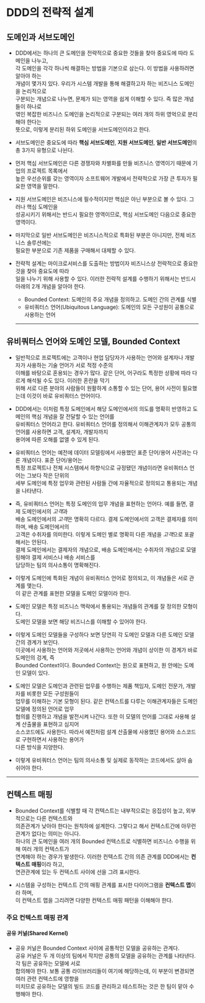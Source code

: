# DDD의 전략적 설계

<h2>도메인과 서브도메인</h2>

- DDD에서는 하나의 큰 도메인을 전략적으로 중요한 것들을 찾아 중요도에 따라 도메인을 나누고,  
  각 도메인을 각각 하나씩 해결하는 방법을 기본으로 삼는다. 이 방법을 사용하려면 알아야 하는  
  개념이 몇가지 있다. 우리가 시스템 개발을 통해 해결하고자 하는 비즈니스 도메인을 논리적으로  
  구분되는 개념으로 나누면, 문제가 되는 영역을 쉽게 이해할 수 있다. 즉 많은 개념들이 하나로  
  엮인 복잡한 비즈니스 도메인을 논리적으로 구분되는 여러 개의 하위 영억으로 분리해야 한다는  
  뜻으로, 이렇게 분리된 하위 도메인을 서브도메인이라고 한다.

- 서브도메인은 중요도에 따라 **핵심 서브도메인**, **지원 서브도메인**, **일반 서브도메인**의  
  총 3가지 유형으로 나뉜다.

- 먼저 핵심 서브도메인은 다른 경쟁자와 차별화를 만들 비즈니스 영역이기 때문에 기업의 프로젝트 목록에서  
  높은 우선순위를 갖는 영역이자 소프트웨어 개발에서 전략적으로 가장 큰 투자가 필요한 영역을 말한다.

- 지원 서브도메인은 비즈니스에 필수적이지만 핵심은 아닌 부분으로 볼 수 있다. 그러나 핵심 도메인을  
  성공시키기 위해서는 반드시 필요한 영역이므로, 핵심 서브도메인 다음으로 중요한 영역이다.

- 마지막으로 일반 서브도메인은 비즈니스적으로 특화된 부분은 아니지만, 전체 비즈니스 솔루션에는  
  필요한 부분으로 기존 제품을 구매해서 대체할 수 있다.

- 전략적 설계는 마이크로서비스를 도출하는 방법이자 비즈니스상 전략적으로 중요한 것을 찾아 중요도에 따라  
   일을 나누기 위해 사용할 수 있다. 이러한 전략적 설계를 수행하기 위해서는 반드시 아래의 2개 개념을 알아야 한다.

  - Bounded Context: 도메인의 주요 개념을 정의하고. 도메인 간의 관계를 식별
  - 유비쿼터스 언어(Ubiquitous Language): 도메인의 모든 구성원이 공통으로 사용하는 언어
  <hr/>

<h2>유비쿼터스 언어와 도메인 모델, Bounded Context</h2>

- 일반적으로 프로젝트에는 고객이나 현업 담당자가 사용하는 언어와 설계자나 개발자가 사용하는 기술 언어가 서로 적정 수준의  
  이해를 바탕으로 혼용되는 경우가 많다. 같은 단어, 어구라도 특정한 상황에 따라 다르게 해석될 수도 있다. 이러한 혼란을 막기  
  위해 서로 다른 분야의 사람들이 원활하게 소통할 수 있는 단어, 용어 사전이 필요했는데 이것이 바로 유비쿼터스 언어이다.

- DDD에서는 이처럼 특정 도메인에서 해당 도메인에서의 의도를 명확히 반영하고 도메인의 핵심 개념을 잘 전달할 수 있는 언어를  
  유비쿼터스 언어라고 한다. 유비쿼터스 언어를 정의해서 이해관계자가 모두 공통의 언어를 사용하면 고객, 설계자, 개발자까지  
  용어에 따른 오해를 없앨 수 있게 된다.

- 유비쿼터스 언어는 예전에 데이터 모델링에서 사용했던 표준 단어/용어 사전과는 다른 개념이다. 표준 단어/용어는  
  특정 프로젝트나 전체 시스템에서 하향식으로 규정됐던 개념이라면 유비쿼터스 언어는 그보다 작은 단위의  
  세부 도메인에 특정 업무와 관련된 사람들 간에 자율적으로 정의되고 통용되는 개념을 나타낸다.

- 즉, 유비쿼터스 언어는 특정 도메인의 업무 개념을 표현하는 언어다. 예를 들면, 결제 도메인에서의 *고객*과  
  배송 도메인에서의 *고객*은 명확히 다르다. 결제 도메인에서의 고객은 결제자를 의미하며, 배송 도메인에서의  
  고객은 수취자를 의미한다. 이렇게 도메인 별로 명확히 다른 개념을 *고객*으로 포괄해서는 안된다.  
  결제 도메인에서는 결제자의 개념으로, 배송 도메인에서는 수취자의 개념으로 모델링해야 결제 서비스나 배송 서비스를  
  담당하는 팀의 의사소통이 명확해진다.

- 이렇게 도메인에 특화된 개념이 유비쿼터스 언어로 정의되고, 이 개념들은 서로 관계를 맺는다.  
  이 같은 관계를 표현한 모델을 도메인 모델이라 한다.

- 도메인 모델은 특정 비즈니스 맥락에서 통용되는 개념들의 관계를 잘 정의한 모형이다.  
  도메인 모델을 보면 해당 비즈니스를 이해할 수 있어야 한다.

- 이렇게 도메인 모델들을 구성하다 보면 당연히 각 도메인 모델과 다른 도메인 모델 간의 경계가 보인다.  
  이곳에서 사용하는 언어와 저곳에서 사용하는 언어와 개념이 상이한 이 경계가 바로 도메인의 겅계, 즉  
  Bounded Context이다. Bounded Context는 원으로 표현하고, 원 안에는 도메인 모델이 있다.

- 도메인 모델은 도메인과 관련된 업무를 수행하는 제품 책임자, 도메인 전문가, 개발자를 비롯한 모든 구성원들이  
  업무를 이해하는 기본 모형이 된다. 같은 컨텍스트를 다루는 이해관계자들은 도메인 모델에 정의된 언어로 업무  
  협의를 진행하고 개념을 발전시켜 나간다. 또한 이 모델의 언어를 그대로 사용해 설계 산출물을 표현하고 심지어  
  소스코드에도 사용한다. 따라서 예전처럼 설계 산출물에 사용했던 용어와 소스코드로 구현하면서 사용하는 용어가  
  다른 방식을 지양한다.

- 이렇게 유비쿼터스 언어는 팀의 의사소통 및 실제로 동작하는 코드에서도 살아 숨 쉬어야 한다.
<hr/>

<h2>컨텍스트 매핑</h2>

- Bounded Context를 식별할 때 각 컨텍스트는 내부적으로는 응집성이 높고, 외부적으로는 다른 컨텍스트와  
  의존관계가 낮아야 한다는 원칙하에 설계한다. 그렇다고 해서 컨텍스트간에 아무런 관계가 없다는 의미는 아니다.  
  하나의 큰 도메인을 여러 개의 Bounded 컨텍스트로 식별하면 비즈니스 수행을 위해 여러 개의 컨텍스트가  
  연계해야 하는 경우가 발생한다. 이러한 컨텍스트 간의 의존 관계를 DDD에서는 **컨텍스트 매핑**이라 하고,  
  연관관계에 있는 두 컨텍스트 사이에 선을 그려 표시한다.

- 시스템을 구성하는 컨텍스트 간의 매핑 관계를 표시한 다이어그램을 **컨텍스트 맵**이라 하며,  
  이 컨텍스트 맵을 그리려면 다양한 컨텍스트 매핑 패턴을 이해해야 한다.

<h3>주요 컨텍스트 매핑 관계</h3>

<h4>공유 커널(Shared Kernel)</h4>

- 공유 커널은 Bounded Context 사이에 공통적인 모델을 공유하는 관계다.  
  공유 커널은 두 개 이상의 팀에서 작지만 공통의 모델을 공유하는 관계를 나타낸다. 각 팀은 공유하는 모델에 서로  
  합의해야 한다. 보통 공통 라이브러리들이 여기에 해당하는데, 이 부분이 변경되면 여러 관련 컨텍스트에 영향을  
  미치므로 공유하는 모델의 빌드 코드를 관리하고 테스트하는 것은 한 팀이 맡아 수행해야 한다.
